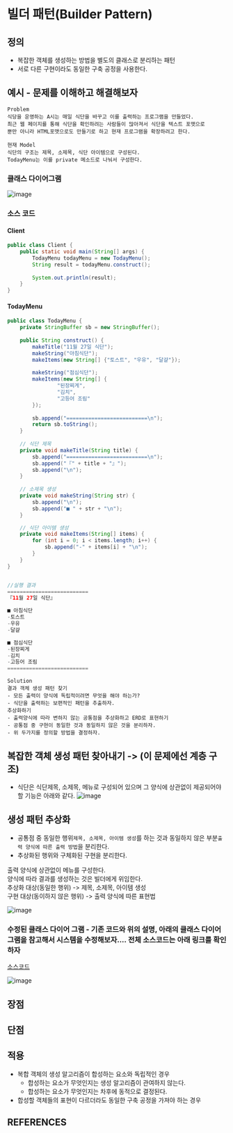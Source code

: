 # 빌더 패턴(Builder Pattern)

## 정의 
* 복잡한 객체를 생성하는 방법을 별도의 클래스로 분리하는 패턴
* 서로 다른 구현이라도 동일한 구축 공정을 사용한다. 

## 예시 - 문제를 이해하고 해결해보자 
    Problem
    식당을 운영하는 A시는 매일 식단을 바꾸고 이를 출력하는 프로그램을 만들었다. 
    최근 웹 페이지를 통해 식단을 확인하려는 사람들이 많아져서 식단을 텍스트 포맷으로 
    뿐만 아니라 HTML포맷으로도 만들기로 하고 현재 프로그램을 확장하려고 한다.
    
    현재 Model 
    식단의 구조는 제목, 소제목, 식단 아이템으로 구성된다. 
    TodayMenu는 이를 private 메소드로 나눠서 구성한다. 

### 클래스 다이어그램 
![image](https://user-images.githubusercontent.com/87313203/202651518-fbc22829-720a-4023-9465-18a97f0f5faa.png)

### 소스 코드

#### Client
```java
public class Client {
	public static void main(String[] args) {
		TodayMenu todayMenu = new TodayMenu();
		String result = todayMenu.construct();
		
		System.out.println(result);
	}
}
```
#### TodayMenu
```java
public class TodayMenu {
	private StringBuffer sb = new StringBuffer();
	
	public String construct() {
		makeTitle("11월 27일 식단");
		makeString("아침식단");
		makeItems(new String[] {"토스트", "우유", "달걀"});
		
		makeString("점심식단");
		makeItems(new String[] {
				"된장찌게",
				"김치",
				"고등어 조림"
		});
		
		sb.append("==========================\n");
		return sb.toString();
	}
	
	// 식단 제목
	private void makeTitle(String title) {
		sb.append("==========================\n");
		sb.append("『" + title + "』");
		sb.append("\n");
	}
	
	// 소제목 생성
	private void makeString(String str) {
		sb.append("\n");
		sb.append("■ " + str + "\n");
	}

	// 식단 아이템 생성
	private void makeItems(String[] items) {
		for (int i = 0; i < items.length; i++) {
			sb.append("-" + items[i] + "\n");
		}
	}
}


//실행 결과 
==========================
『11월 27일 식단』

■ 아침식단
-토스트
-우유
-달걀

■ 점심식단
-된장찌게
-김치
-고등어 조림
==========================
```

    Solution 
    결과 객체 생성 패턴 찾기 
    - 모든 출력이 양식에 독립적이려면 무엇을 해야 하는가? 
    - 식단을 출력하는 보편적인 패턴을 추출하자.
    추상화하기
    - 출력양식에 따라 변하지 않는 공통점을 추상화하고 ERD로 표현하기 
    - 공통점 중 구현이 동일한 것과 동일하지 않은 것을 분리하자. 
    - 위 두가지를 정의할 방법을 결정하자.

## 복잡한 객체 생성 패턴 찾아내기 -> (이 문제에선 계층 구조)
- 식단은 식단제목, 소제목, 메뉴로 구성되어 있으며 그 양식에 상관없이 제공되어야 할 기능은 아래와 같다. 
![image](https://user-images.githubusercontent.com/87313203/202653748-62af72b0-48a2-4f76-b44b-c9b07de2b78b.png)

## 생성 패턴 추상화 
- 공통점 중 동일한 행위```제목, 소제목, 아이템 생성```를 하는 것과 동일하지 않은 부분```출력 양식에 따른 출력 방법```을 분리한다. 
- 추상화된 행위와 구체화된 구현을 분리한다.

출력 양식에 상관없이 메뉴를 구성한다. <br>
양식에 따라 결과를 생성하는 것은 빌더에게 위임한다. <br>
추상화 대상(동일한 행위) -> 제목, 소제목, 아이템 생성 <br>
구현 대상(동이하지 않은 행위) -> 출력 양식에 따른 표현법

![image](https://user-images.githubusercontent.com/87313203/202654245-e2c7bafa-cb38-4992-88bb-9ba4d7fbad5e.png)


### 수정된 클래스 다이어 그램 - 기존 코드와 위의 설명, 아래의 클래스 다이어그램을 참고해서 시스템을 수정해보자.... 전체 소스코드는 아래 링크를 확인하자
[소스코드](./src/Builder/)

![image](https://user-images.githubusercontent.com/87313203/202658818-9779c762-bab3-4891-8e43-3137194f26ad.png)

## 장점

## 단점 

## 적용
* 복합 객체의 생성 알고리즘이 합성하는 요소와 독립적인 경우
    * 합성하는 요소가 무엇인지는 생성 알고리즘이 관여하지 않는다. 
    * 합성하는 요소가 무엇인지는 차후에 동적으로 결정된다. 
* 합성할 객체들의 표현이 다르더라도 동일한 구축 공정을 가져야 하는 경우

## REFERENCES
